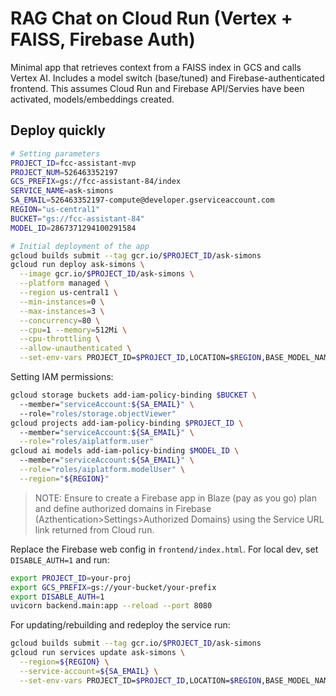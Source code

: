 # RAG Chat on Cloud Run (Vertex + FAISS, Firebase Auth)

Minimal app that retrieves context from a FAISS index in GCS and calls Vertex AI. 
Includes a model switch (base/tuned) and Firebase-authenticated frontend.
This assumes Cloud Run and Firebase API/Servies have been activated, models/embeddings created.

## Deploy quickly

```bash
# Setting parameters
PROJECT_ID=fcc-assistant-mvp
PROJECT_NUM=526463352197
GCS_PREFIX=gs://fcc-assistant-84/index
SERVICE_NAME=ask-simons
SA_EMAIL=526463352197-compute@developer.gserviceaccount.com
REGION="us-central1"
BUCKET="gs://fcc-assistant-84"
MODEL_ID=2867371294100291584

# Initial deployment of the app
gcloud builds submit --tag gcr.io/$PROJECT_ID/ask-simons
gcloud run deploy ask-simons \
  --image gcr.io/$PROJECT_ID/ask-simons \
  --platform managed \
  --region us-central1 \
  --min-instances=0 \
  --max-instances=3 \
  --concurrency=80 \
  --cpu=1 --memory=512Mi \
  --cpu-throttling \
  --allow-unauthenticated \
  --set-env-vars PROJECT_ID=$PROJECT_ID,LOCATION=$REGION,BASE_MODEL_NAME=gemini-2.5-flash,TUNED_MODEL_NAME=fccassistant-ofac-fatf-gemini-sft,GCS_PREFIX=$GCS_PREFIX,ALLOW_CORS_ALL=1,ALLOWED_USERS=demo@example.com:P@ssw0Rd 
```


Setting IAM permissions:
```bash
gcloud storage buckets add-iam-policy-binding $BUCKET \                                                                 
  --member="serviceAccount:${SA_EMAIL}" \                                                                    
  --role="roles/storage.objectViewer"
gcloud projects add-iam-policy-binding $PROJECT_ID \                                                  
  --member="serviceAccount:${SA_EMAIL}" \
  --role="roles/aiplatform.user"
gcloud ai models add-iam-policy-binding $MODEL_ID \                                                                  
  --member="serviceAccount:${SA_EMAIL}" \
  --role="roles/aiplatform.modelUser" \
  --region="${REGION}"
```

> NOTE: Ensure to create a Firebase app in Blaze (pay as you go) plan
> and define authorized domains in Firebase (Azthentication>Settings>Authorized Domains)
> using the Service URL link returned from Cloud run.

Replace the Firebase web config in `frontend/index.html`. 
For local dev, set `DISABLE_AUTH=1` and run:

```bash
export PROJECT_ID=your-proj
export GCS_PREFIX=gs://your-bucket/your-prefix
export DISABLE_AUTH=1
uvicorn backend.main:app --reload --port 8080
```

For updating/rebuilding and redeploy the service run:
```bash
gcloud builds submit --tag gcr.io/$PROJECT_ID/ask-simons
gcloud run services update ask-simons \
  --region=${REGION} \
  --service-account=${SA_EMAIL} \
  --set-env-vars PROJECT_ID=$PROJECT_ID,LOCATION=$REGION,BASE_MODEL_NAME=gemini-2.5-flash,TUNED_MODEL_NAME=fccassistant-ofac-fatf-gemini-sft,GCS_PREFIX=$GCS_PREFIX,ALLOW_CORS_ALL=1,ALLOWED_USERS=demo@example.com:P@ssw0Rd 
```
